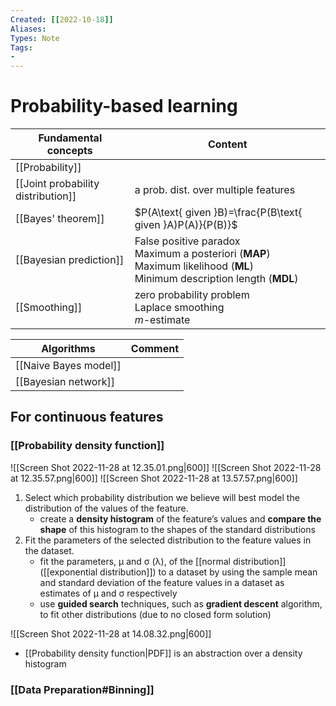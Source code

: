 ```yaml
---
Created: [[2022-10-18]]
Aliases: 
Types: Note
Tags: 
- 
---
```

# Probability-based learning
| Fundamental concepts               | Content                                                                                                                         |
| ---------------------------------- | ------------------------------------------------------------------------------------------------------------------------------- |
| [[Probability]]                    |                                                                                                                                 |
| [[Joint probability distribution]] | a prob. dist. over multiple features                                                                                            |
| [[Bayes' theorem]]                 | $P(A\text{ given }B)=\frac{P(B\text{ given }A)P(A)}{P(B)}$                                                                      |
| [[Bayesian prediction]]            | False positive paradox<br>Maximum a posteriori (**MAP**)<br>Maximum likelihood (**ML**)<br>Minimum description length (**MDL**) |
| [[Smoothing]]                      | zero probability problem<br>Laplace smoothing<br>$m$-estimate                                                                   |

| Algorithms            | Comment |
| --------------------- | ------- |
| [[Naive Bayes model]] |         |
| [[Bayesian network]]  |         |

## For continuous features
### [[Probability density function]]
![[Screen Shot 2022-11-28 at 12.35.01.png|600]]
![[Screen Shot 2022-11-28 at 12.35.57.png|600]]
![[Screen Shot 2022-11-28 at 13.57.57.png|600]]
1. Select which probability distribution we believe will best model the distribution of the values of the feature. 
   - create a **density histogram** of the feature’s values and **compare the shape** of this histogram to the shapes of the standard distributions
2. Fit the parameters of the selected distribution to the feature values in the dataset.
   - fit the parameters, μ and σ (λ), of the [[normal distribution]] ([[exponential distribution]]) to a dataset by using the sample mean and standard deviation of the feature values in a dataset as estimates of μ and σ respectively
   - use **guided search** techniques, such as **gradient descent** algorithm, to fit other distributions (due to no closed form solution)

![[Screen Shot 2022-11-28 at 14.08.32.png|600]]
- [[Probability density function|PDF]] is an abstraction over a density histogram

### [[Data Preparation#Binning]]
